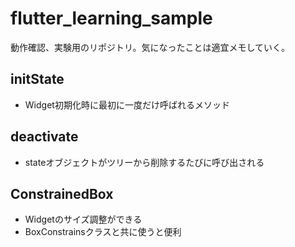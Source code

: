 # flutter_learning_sample

動作確認、実験用のリポジトリ。気になったことは適宜メモしていく。

## initState
- Widget初期化時に最初に一度だけ呼ばれるメソッド

## deactivate
- stateオブジェクトがツリーから削除するたびに呼び出される

## ConstrainedBox
- Widgetのサイズ調整ができる
- BoxConstrainsクラスと共に使うと便利
